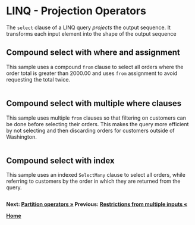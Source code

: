 # LINQ - Projection Operators

The `select` clause of a LINQ query *projects* the output sequence. It transforms each input element into the shape of the output sequence

## Compound select with where and assignment

This sample uses a compound `from` clause to select all orders where the order total is greater than 2000.00 and uses `from` assignment to avoid requesting the total twice.


``` cs --region select-many-assignment --source-file ../src/Projections.cs --project ../src/Try101LinqSamples.csproj
```

## Compound select with multiple where clauses

This sample uses multiple `from` clauses so that filtering on customers can be done before selecting their orders. This makes the query more efficient by not selecting and then discarding orders for customers outside of Washington.

``` cs --region multiple-where-clauses --source-file ../src/Projections.cs --project ../src/Try101LinqSamples.csproj
```

## Compound select with index

This sample uses an indexed `SelectMany` clause to select all orders, while referring to customers by the order in which they are returned from the query.

``` cs --region indexed-select-many --source-file ../src/Projections.cs --project ../src/Try101LinqSamples.csproj
```

**Next: [Partition operators  &raquo;](./partitions.md) Previous: [Restrictions from multiple inputs &laquo;](./projections-4.md)**

**[Home](../README.md)**
